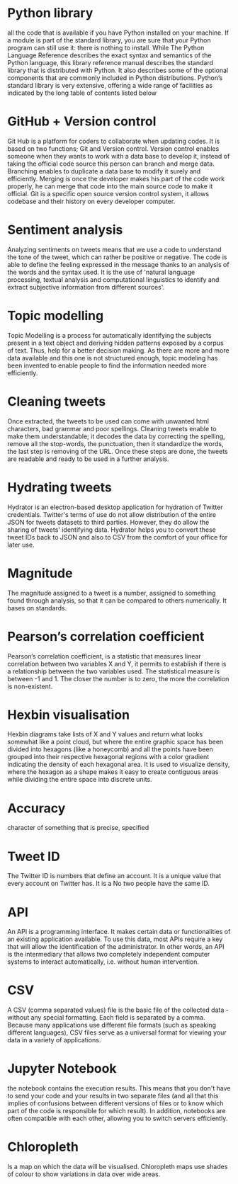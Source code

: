 # Python library
all the code that is available if you have Python installed on your machine. If a module is part of the standard library, you are sure that your Python program can still use it: there is nothing to install.
While The Python Language Reference describes the exact syntax and semantics of the Python language, this library reference manual describes the standard library that is distributed with Python. It also describes some of the optional components that are commonly included in Python distributions. Python’s standard library is very extensive, offering a wide range of facilities as indicated by the long table of contents listed below

# GitHub + Version control
Git Hub is a platform for coders to collaborate when updating codes. It is based on two functions; Git and Version control. Version control enables someone when they wants to work with a data base to develop it, instead of taking the official code source this person can branch and merge data. Branching enables to duplicate a data base to modify it surely and efficiently. Merging is once the developer makes his part of the code work properly, he can merge that code into the main source code to make it official. Git is a specific open source version control system, it allows codebase and their history on every developer computer.

# Sentiment analysis
Analyzing sentiments on tweets means that we use a code to understand the tone of the tweet, which can rather be positive or negative. The code is able to define the feeling expressed in the message thanks to an analysis of the words and the syntax used. It is the use of 'natural language processing, textual analysis and computational linguistics to identify and extract subjective information from different sources'.

# Topic modelling
Topic Modelling is a process for automatically identifying the subjects present in a text object and deriving hidden patterns exposed by a corpus of text. Thus, help for a better decision making.
As there are more and more data available and this one is not structured enough, topic modeling has been invented to enable people to find the information needed more efficiently.

# Cleaning tweets
Once extracted, the tweets to be used can come with unwanted html characters, bad grammar and poor spellings. Cleaning tweets enable to make them understandable; it decodes the data by correcting the spelling, remove all the stop-words, the punctuation, then it standardize the words, the last step is removing of the URL. Once these steps are done, the tweets are readable and ready to be used in a further analysis.

# Hydrating tweets
Hydrator is an electron-based desktop application for hydration of Twitter credentials. Twitter's terms of use do not allow distribution of the entire JSON for tweets datasets to third parties. However, they do allow the sharing of tweets' identifying data. Hydrator helps you to convert these tweet IDs back to JSON and also to CSV from the comfort of your office for later use.

# Magnitude
The magnitude assigned to a tweet is a number, assigned to something found through analysis, so that it can be compared to others numerically. It bases on standards.

# Pearson’s correlation coefficient
Pearson’s correlation coefficient, is a statistic that measures linear correlation between two variables X and Y, it permits to establish if there is a relationship between the two variables used.
The statistical measure is between -1 and 1. The closer the number is to zero, the more the correlation is non-existent. 

# Hexbin visualisation 
Hexbin diagrams take lists of X and Y values and return what looks somewhat like a point cloud, but where the entire graphic space has been divided into hexagons (like a honeycomb) and all the points have been grouped into their respective hexagonal regions with a color gradient indicating the density of each hexagonal area. It is used to visualize density, where the hexagon as a shape makes it easy to create contiguous areas while dividing the entire space into discrete units.

# Accuracy
character of something that is precise, specified

# Tweet ID
The Twitter ID is numbers that define an account. It is a unique value that every account on Twitter has. It is a  No two people have the same ID.

# API
An API is a programming interface. It makes certain data or functionalities of an existing application available. To use this data, most APIs require a key that will allow the identification of the administrator. In other words, an API is the intermediary that allows two completely independent computer systems to interact automatically, i.e. without human intervention.

# CSV
A CSV (comma separated values) file is the basic file of the collected data - without any special formatting. Each field is separated by a comma. Because many applications use different file formats (such as speaking different languages), CSV files serve as a universal format for viewing your data in a variety of applications.

# Jupyter Notebook
the notebook contains the execution results. This means that you don't have to send your code and your results in two separate files (and all that this implies of confusions between different versions of files or to know which part of the code is responsible for which result). In addition, notebooks are often compatible with each other, allowing you to switch servers efficiently.

# Chloropleth
Is a map on which the data will be visualised. Chloropleth maps use shades of colour to show variations in data over wide areas.

